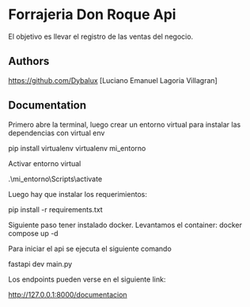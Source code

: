 
# Forrajeria Don Roque Api

El objetivo es llevar el registro de las ventas del negocio.



## Authors

https://github.com/Dybalux [Luciano Emanuel Lagoria Villagran]

## Documentation


Primero abre la terminal, luego crear un entorno virtual para instalar las dependencias con virtual env

pip install virtualenv
virtualenv mi_entorno

Activar entorno virtual

.\mi_entorno\Scripts\activate

Luego hay que instalar los requerimientos:

pip install -r requirements.txt

Siguiente paso tener instalado docker. Levantamos el container:
docker compose up -d

Para iniciar el api se ejecuta el siguiente comando

fastapi dev main.py

Los endpoints pueden verse en el siguiente link:

http://127.0.0.1:8000/documentacion 







